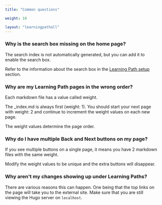```yaml
---
title: "Common questions"

weight: 10 

layout: "learningpathall"
---
```


### Why is the search box missing on the home page?

The search index is not automatically generated, but you can add it to enable the search box. 

Refer to the information about the search box in the [Learning Path setup](/learning-paths/cross-platform/_example-learning-path/setup/#search) section.

### Why are my Learning Path pages in the wrong order?

Each markdown file has a value called weight.
 
The _index.md is always first (weight: 1). You should start your next page with weight: 2 and continue to increment the weight values on each new page. 

The weight values determine the page order.


### Why do I have multiple Back and Next buttons on my page?

If you see multiple buttons on a single page, it means you have 2 markdown files with the same weight. 

Modify the weight values to be unique and the extra buttons will disappear.

### Why aren't my changes showing up under Learning Paths? 

There are various reasons this can happen. One being that the top links on the page will take you to the external site. Make sure that you are still viewing the Hugo server on `localhost`.

